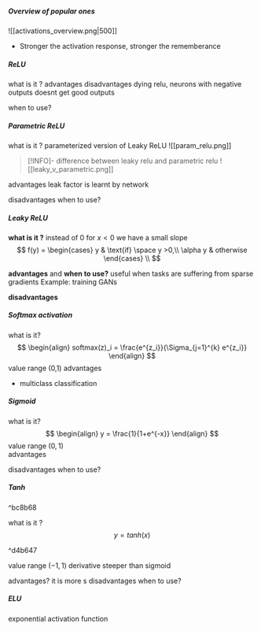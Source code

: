##### Overview of popular ones 
![[activations_overview.png|500]]


* Stronger the activation response, stronger the rememberance


##### ReLU
what is it ? 
advantages
disadvantages
dying relu, neurons with negative outputs doesnt get good outputs

when to use?


##### Parametric ReLU
what is it ? 
parameterized version of Leaky ReLU
![[param_relu.png]]
>[!INFO]- difference between leaky relu and parametric relu
>![[leaky_v_parametric.png]]


advantages
leak factor is learnt by network

disadvantages
when to use?



##### Leaky ReLU
**what is it ?** 
instead of $0$ for $x<0$ we have a small slope
$$
f(y) = 
\begin{cases}
y & \text{if} \space y >0,\\
\alpha y & otherwise
\end{cases}
\\
$$

**advantages** and **when to use?**
useful when tasks are suffering from sparse gradients
Example:
	training GANs

**disadvantages**




##### Softmax activation
what is it?
$$
\begin{align}
softmax(z)_i = \frac{e^{z_i}}{\Sigma_{j=1}^{k} e^{z_i}}
\end{align}
$$
value range (0,1)
advantages
- multiclass classification

##### Sigmoid
what is it?
$$
\begin{align}
y = \frac{1}{1+e^{-x}}
\end{align}
$$
value range $(0,1)$   
advantages

disadvantages
when to use?

##### Tanh

^bc8b68

what is it ? 
$$
y = tanh(x)
$$

^d4b647

value range $(-1,1)$ 
derivative steeper than sigmoid

advantages?
it is more s
disadvantages
when to use?


##### ELU
exponential activation function
